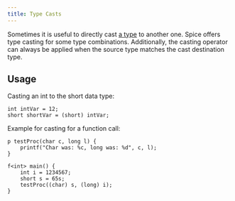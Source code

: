 ```yaml
---
title: Type Casts
---
```


Sometimes it is useful to directly cast [a type](primitive-types.md) to another one. Spice offers type casting for some
type combinations. Additionally, the casting operator can always be applied when the source type matches the cast
destination type.

## Usage

Casting an int to the short data type:
```spice
int intVar = 12;
short shortVar = (short) intVar;
```

Example for casting for a function call:
```spice
p testProc(char c, long l) {
    printf("Char was: %c, long was: %d", c, l);
}

f<int> main() {
    int i = 1234567;
    short s = 65s;
    testProc((char) s, (long) i);
}
```